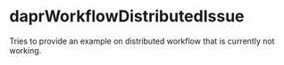 # daprWorkflowDistributedIssue
Tries to provide an example on distributed workflow that is currently not working.
